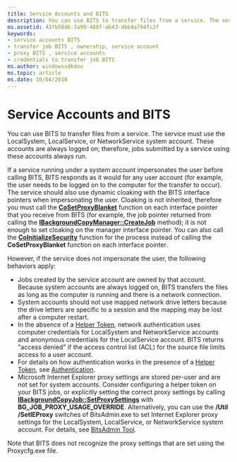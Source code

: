 ```yaml
---
title: Service Accounts and BITS
description: You can use BITS to transfer files from a service. The service must use the LocalSystem, LocalService, or NetworkService system account. These accounts are always logged on; therefore, jobs submitted by a service using these accounts always run.
ms.assetid: 43fb58d6-3a99-488f-ab43-dbb4a794fc2f
keywords:
- service accounts BITS
- transfer job BITS , ownership, service account
- proxy BITS , service accounts
- credentials to transfer job BITS
ms.author: windowssdkdev
ms.topic: article
ms.date: 10/04/2018
---
```


# Service Accounts and BITS

You can use BITS to transfer files from a service. The service must use the LocalSystem, LocalService, or NetworkService system account. These accounts are always logged on; therefore, jobs submitted by a service using these accounts always run.

If a service running under a system account impersonates the user before calling BITS, BITS responds as it would for any user account (for example, the user needs to be logged on to the computer for the transfer to occur). The service should also use dynamic cloaking with the BITS interface pointers when impersonating the user. Cloaking is not inherited, therefore you must call the [**CoSetProxyBlanket**](https://msdn.microsoft.com/en-us/library/ms692692(v=VS.85).aspx) function on each interface pointer that you receive from BITS (for example, the job pointer returned from calling the [**IBackgroundCopyManager::CreateJob**](/windows/desktop/api/Bits/nf-bits-ibackgroundcopymanager-createjob) method); it is not enough to set cloaking on the manager interface pointer. You can also call the [**CoInitializeSecurity**](https://msdn.microsoft.com/en-us/library/ms693736(v=VS.85).aspx) function for the process instead of calling the **CoSetProxyBlanket** function on each interface pointer.

However, if the service does not impersonate the user, the following behaviors apply:

- Jobs created by the service account are owned by that account. Because system accounts are always logged on, BITS transfers the files as long as the computer is running and there is a network connection.
- System accounts should not use mapped network drive letters because the drive letters are specific to a session and the mapping may be lost after a computer restart.
- In the absence of a [Helper Token](helper-tokens-for-bits-transfer-jobs.md), network authentication uses computer credentials for LocalSystem and NetworkService accounts and anonymous credentials for the LocalService account. BITS returns "access denied" if the access control list (ACL) for the source file limits access to a user account.
- For details on how authentication works in the presence of a [Helper Token](helper-tokens-for-bits-transfer-jobs.md), see [Authentication](authentication.md).
- Microsoft Internet Explorer proxy settings are stored per-user and are not set for system accounts. Consider configuring a helper token on your BITS jobs, or explicitly setting the correct proxy settings by calling [**IBackgroundCopyJob::SetProxySettings**](/windows/desktop/api/Bits/nf-bits-ibackgroundcopyjob-setproxysettings) with **BG\_JOB\_PROXY\_USAGE\_OVERRIDE**. Alternatively, you can use the **/Util /SetIEProxy** switches of BitsAdmin.exe to set Internet Explorer proxy settings for the LocalSystem, LocalService, or NetworkService system account. For details, see [BitsAdmin Tool](bitsadmin-tool.md).

Note that BITS does not recognize the proxy settings that are set using the Proxycfg.exe file.
